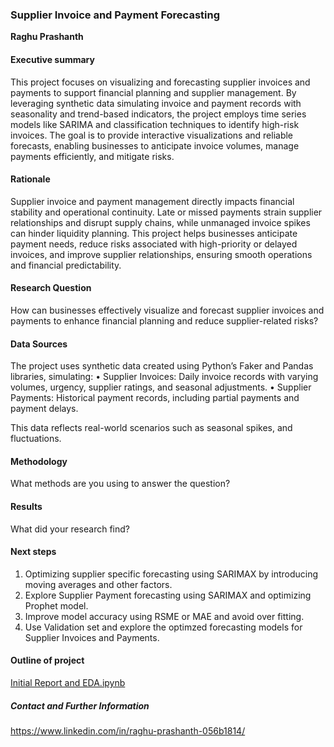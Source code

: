 ### Supplier Invoice and Payment Forecasting

**Raghu Prashanth**

#### Executive summary
This project focuses on visualizing and forecasting supplier invoices and payments to support financial planning and supplier management. By leveraging synthetic data simulating invoice and payment records with seasonality and trend-based indicators, the project employs time series models like SARIMA and classification techniques to identify high-risk invoices. The goal is to provide interactive visualizations and reliable forecasts, enabling businesses to anticipate invoice volumes, manage payments efficiently, and mitigate risks.

#### Rationale
Supplier invoice and payment management directly impacts financial stability and operational continuity. Late or missed payments strain supplier relationships and disrupt supply chains, while unmanaged invoice spikes can hinder liquidity planning. This project helps businesses anticipate payment needs, reduce risks associated with high-priority or delayed invoices, and improve supplier relationships, ensuring smooth operations and financial predictability.

#### Research Question
How can businesses effectively visualize and forecast supplier invoices and payments to enhance financial planning and reduce supplier-related risks?

#### Data Sources
The project uses synthetic data created using Python’s Faker and Pandas libraries, simulating:
	•	Supplier Invoices: Daily invoice records with varying volumes, urgency, supplier ratings, and seasonal adjustments.
	•	Supplier Payments: Historical payment records, including partial payments and payment delays.

This data reflects real-world scenarios such as seasonal spikes, and fluctuations.

#### Methodology
What methods are you using to answer the question?

#### Results
What did your research find?

#### Next steps
1) Optimizing supplier specific forecasting using SARIMAX by introducing moving averages and other factors.
2) Explore Supplier Payment forecasting using SARIMAX and optimizing Prophet model.
3) Improve model accuracy using RSME or MAE and avoid over fitting.
4) Use Validation set and explore the optimzed forecasting models for Supplier Invoices and Payments.

#### Outline of project

[Initial Report and EDA.ipynb](https://github.com/rprashanth85/Supplier-Invoice-and-Payment-Forecasting)


##### Contact and Further Information
https://www.linkedin.com/in/raghu-prashanth-056b1814/
